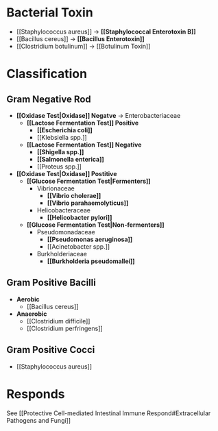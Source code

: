 # Bacterial Toxin
- [[Staphylococcus aureus]] -> **[[Staphylococcal Enterotoxin B]]**
- [[Bacillus cereus]] -> **[[Bacillus Enterotoxin]]**
- [[Clostridium botulinum]] -> [[Botulinum Toxin]]

# Classification
## Gram Negative Rod
- **[[Oxidase Test|Oxidase]] Negatve** -> Enterobacteriaceae
	- **[[Lactose Fermentation Test]] Positive**
		- **[[Escherichia coli]]**
		- [[Klebsiella spp.]]
	- **[[Lactose Fermentation Test]] Negative**
		- **[[Shigella spp.]]**
		- **[[Salmonella enterica]]**
		- [[Proteus spp.]]
- **[[Oxidase Test|Oxidase]] Postitive**
	- **[[Glucose Fermentation Test|Fermenters]]**
		- Vibrionaceae
			- **[[Vibrio cholerae]]**
			- **[[Vibrio parahaemolyticus]]**
		- Helicobacteraceae
			- **[[Helicobacter pylori]]**
	- **[[Glucose Fermentation Test|Non-fermenters]]**
		- Pseudomonadaceae
			- **[[Pseudomonas aeruginosa]]**
			- [[Acinetobacter spp.]]
		- Burkholderiaceae
			- **[[Burkholderia pseudomallei]]**

## Gram Positive Bacilli
- **Aerobic**
	- [[Bacillus cereus]]
- **Anaerobic**
	- [[Clostridium difficile]]
	- [[Clostridium perfringens]]

## Gram Positive Cocci
- [[Staphylococcus aureus]]

# Responds
See [[Protective Cell-mediated Intestinal Immune Respond#Extracellular Pathogens and Fungi]]
